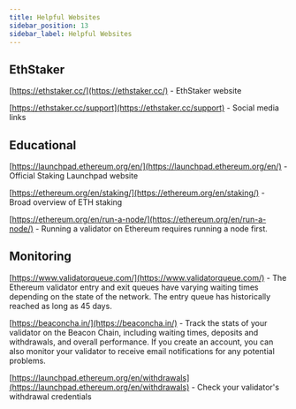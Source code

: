 ```yaml
---
title: Helpful Websites
sidebar_position: 13
sidebar_label: Helpful Websites
---
```


## EthStaker
[https://ethstaker.cc/](https://ethstaker.cc/) - EthStaker website

[https://ethstaker.cc/support](https://ethstaker.cc/support) - Social media links

## Educational

[https://launchpad.ethereum.org/en/](https://launchpad.ethereum.org/en/) - Official Staking Launchpad website

[https://ethereum.org/en/staking/](https://ethereum.org/en/staking/) - Broad overview of ETH staking

[https://ethereum.org/en/run-a-node/](https://ethereum.org/en/run-a-node/) - Running a validator on Ethereum requires running a node first.

## Monitoring

[https://www.validatorqueue.com/](https://www.validatorqueue.com/) - The Ethereum validator entry and exit queues have varying waiting times depending on the state of the network. The entry queue has historically reached as long as 45 days.

[https://beaconcha.in/](https://beaconcha.in/) - Track the stats of your validator on the Beacon Chain, including waiting times, deposits and withdrawals, and overall performance. If you create an account, you can also monitor your validator to receive email notifications for any potential problems.

[https://launchpad.ethereum.org/en/withdrawals](https://launchpad.ethereum.org/en/withdrawals) - Check your validator's withdrawal credentials



